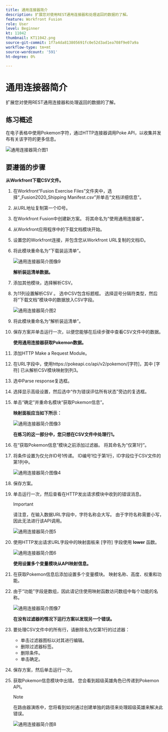 ```yaml
---
title: 通用连接器简介
description: 扩展您对使用REST通用连接器和处理返回的数据的了解。
feature: Workfront Fusion
role: User
level: Beginner
kt: 11042
thumbnail: KT11042.png
source-git-commit: 1f7a4da813805691fc0e52d3ad1ea708f9e07a9a
workflow-type: tm+mt
source-wordcount: '591'
ht-degree: 0%

---
```



# 通用连接器简介

扩展您对使用REST通用连接器和处理返回的数据的了解。

## 练习概述

在电子表格中使用Pokemon字符，通过HTTP连接器调用Poke API，以收集并发布有关该字符的更多信息。

![通用连接器简介图1](../12-exercises/assets/introduction-to-universal-connectors-walkthrough-1.png)

## 要遵循的步骤

**从Workfront下载CSV文件。**

1. 在Workfront“Fusion Exercise Files”文件夹中，选择“_Fusion2020_Shipping Manifest.csv”并单击“文档详细信息”。
1. 从URL地址复制第一个ID号。
1. 在Workfront Fusion中创建新方案。 将其命名为“使用通用连接器”。
1. 从Workfront应用程序中的下载文档模块开始。
1. 设置您的Workfront连接，并包含您从Workfront URL复制的文档ID。
1. 将此模块重命名为“下载装运清单”。

   ![通用连接器简介图像9](../12-exercises/assets/introduction-to-universal-connectors-walkthrough-9.png)

   **解析装运清单数据。**

1. 添加其他模块，选择解析CSV。
1. 为11列设置解析CSV 。 选中CSV包含标题框。 选择逗号分隔符类型，然后将“下载文档”模块中的数据放入CSV字段。

   ![通用连接器简介图2](../12-exercises/assets/introduction-to-universal-connectors-walkthrough-2.png)

1. 将此模块重命名为“解析装运清单”。
1. 保存方案并单击运行一次，以便您能够在后续步骤中查看CSV文件中的数据。

   **使用通用连接器获取Pokemon数据。**

1. 添加HTTP Make a Request Module。
1. 在URL字段中，使用https://pokeapi.co/api/v2/pokemon/[字符]，其中 [字符] 已从解析CSV模块映射到列3。
1. 选中Parse response复选框。
1. 选择显示高级设置，然后选中“作为错误评估所有状态”旁边的复选框。
1. 单击“确定”并重命名模块“获取Pokemon信息”。

   **映射面板应当如下所示：**

   ![通用连接器简介图像3](../12-exercises/assets/introduction-to-universal-connectors-walkthrough-3.png)

   **在练习的这一部分中，您只想在CSV文件中处理行1。**

1. 在“获取Pokemon信息”模块之前添加过滤器。 将其命名为“仅第1行”。
1. 将条件设置为仅允许ID号1传递。 ID编号1位于第1行，ID字段位于CSV文件的第1列中。

   ![通用连接器简介图像4](../12-exercises/assets/introduction-to-universal-connectors-walkthrough-4.png)

1. 保存方案。
1. 单击运行一次，然后查看在HTTP发出请求模块中收到的错误消息。

   >[!IMPORTANT]
   >
   >请注意，在输入数据URL字段中，字符名称会大写。 由于字符名称需要小写，因此无法进行该API调用。

   ![通用连接器简介图5](../12-exercises/assets/introduction-to-universal-connectors-walkthrough-5.png)

1. 使用HTTP发出请求URL字段中的映射面板来 [字符] 字段使用 **lower** 函数。

   ![通用连接器简介图6](../12-exercises/assets/introduction-to-universal-connectors-walkthrough-6.png)

   **使用设置多个变量模块从API映射信息。**

1. 在获取Pokemon信息后添加设置多个变量模块。 映射名称、高度、权重和功能。
1. 由于“功能”字段是数组，因此请记住使用映射函数访问数组中每个功能的名称。

   ![通用连接器简介图像7](../12-exercises/assets/introduction-to-universal-connectors-walkthrough-7.png)

   **在没有过滤器的情况下运行方案以发现另一个错误。**

1. 要处理CSV文件中的所有行，请删除名为仅第1行的过滤器：

   + 单击过滤器图标以对其进行编辑。
   + 删除过滤器标签。
   + 删除条件。
   + 单击确定。

1. 保存方案，然后单击运行一次。
1. 获取Pokemon信息模块中出错。 您会看到超级英雄角色已传递到Pokemon API。

   >[!NOTE]
   >
   >在路由器演练中，您将看到如何通过创建单独的路径来处理超级英雄来解决此错误。

   ![通用连接器简介图8](../12-exercises/assets/introduction-to-universal-connectors-walkthrough-8.png)